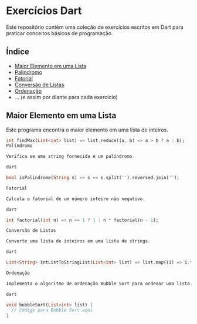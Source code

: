 # Exercícios Dart

Este repositório contém uma coleção de exercícios escritos em Dart para praticar conceitos básicos de programação.

## Índice

- [Maior Elemento em uma Lista](#maior-elemento-em-uma-lista)
- [Palíndromo](#palíndromo)
- [Fatorial](#fatorial)
- [Conversão de Listas](#conversão-de-listas)
- [Ordenação](#ordenação)
- ... (e assim por diante para cada exercício)

## Maior Elemento em uma Lista

Este programa encontra o maior elemento em uma lista de inteiros.

```dart
int findMax(List<int> list) => list.reduce((a, b) => a > b ? a : b);
Palíndromo

Verifica se uma string fornecida é um palíndromo.

dart

bool isPalindrome(String s) => s == s.split('').reversed.join('');

Fatorial

Calcula o fatorial de um número inteiro não negativo.

dart

int factorial(int n) => n <= 1 ? 1 : n * factorial(n - 1);

Conversão de Listas

Converte uma lista de inteiros em uma lista de strings.

dart

List<String> intListToStringList(List<int> list) => list.map((i) => i.toString()).toList();

Ordenação

Implementa o algoritmo de ordenação Bubble Sort para ordenar uma lista de inteiros.

dart

void bubbleSort(List<int> list) {
  // Código para Bubble Sort aqui
}
